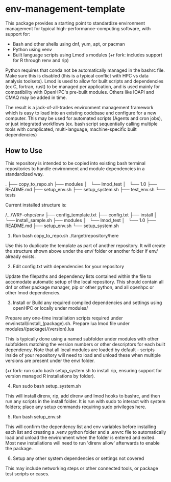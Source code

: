 # env-management-template

This package provides a starting point to standardize environment management for typical high-performance-computing software, with support for:

- Bash and other shells using dnf, yum, apt, or pacman
- Python using venv
- Built language scripts using Lmod's modules
(+r fork: includes support for R through renv and rip)

Python requires that conda not be automatically managed in the bashrc file. Make sure this is disabled (this is a typical conflict with HPC vs data analysis toolsets).
Lmod is used to allow for built scripts and dependencies (ex C, fortran, rust) to be managed per application, and is used mainly for compatibility with OpenHPC's pre-built modules. Others like IOAPI and CMAQ may be added in time.

The result is a jack-of-all-trades environment management framework which is easy to load into an existing codebase and configure for a new computer. 
This may be used for automated scripts (Agents and cron jobs), or just integrated workflows (ex. bash script sequentially calling multiple tools with complicated, multi-language, machine-specific built dependencies)

## How to Use

This repository is intended to be copied into existing bash terminal repositories to handle environment and module dependencies in a standardized way. 

.
├── copy_to_repo.sh
├── modules
│   └── lmod_test
│       └── 1.0
├── README.md
├── setup_env.sh
├── setup_system.sh
├── test_env.sh
└── tests

Current installed structure is:

/.../WRF-ohpc/env
├── config_template.txt
├── config.txt
├── install
│   └── install_sample.sh
├── modules
│   └── lmod_test
│       └── 1.0
├── README.md
├── setup_env.sh
└── setup_system.sh

1. Run bash copy_to_repo.sh ./target/repository/here

Use this to duplicate the template as part of another repository. It will create the structure shown above under the env/ folder or another folder if env/ already exists.

2. Edit config.txt with dependencies for your repository

Update the filepaths and dependency lists contained within the file to accomodate automatic setup of the local repository. This should contain all dnf or other package manager,
 pip or other python, and all openhpc or other lmod dependencies.

3. Install or Build any required compiled dependencies and settings using openHPC or locally under modules/

Prepare any one-time installation scripts required under env/install/install_(package).sh. Prepare lua lmod file 
under modules/(package)/(version).lua

This is typically done using a named subfolder under modules with other subfolders matching the version numbers or other descriptors for each built dependency. 
Note that all local modules are loaded by default - scripts inside of your repository will need to load and unload these when multiple versions are present under the env/ folder. 

(+r fork: run sudo bash setup_system.sh to install rip, ensuring support for version managed R installations by folder).

4. Run sudo bash setup_system.sh

This will install direnv, rip, add direnv and lmod hooks to bashrc, and then run any scripts in the install folder. 
It is run with sudo to interact with system folders; place any setup commands requiring sudo privileges here.

5. Run bash setup_env.sh

This will confirm the dependency list and env variables before installing each list and creating a .venv python folder and a .envrc file to automatically load and unload the 
environment when the folder is entered and exited. Most new installations will need to run 'direnv allow' afterwards to enable the package. 

6. Setup any other system dependencies or settings not covered

This may include networking steps or other connected tools, or package test scripts or cases. 
